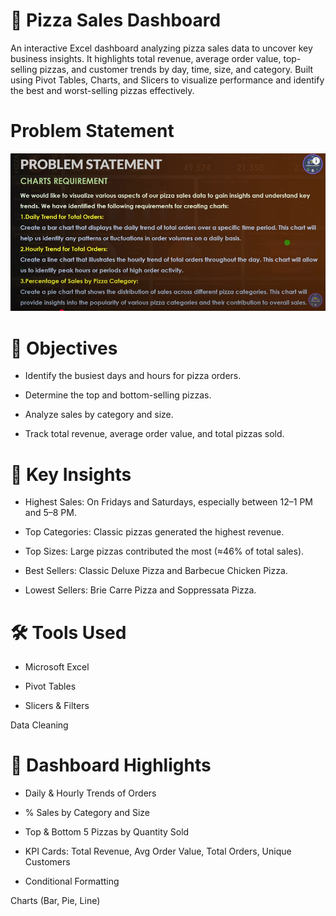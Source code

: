 # 🍕 Pizza Sales Dashboard

An interactive Excel dashboard analyzing pizza sales data to uncover key business insights.
It highlights total revenue, average order value, top-selling pizzas, and customer trends by day, time, size, and category.
Built using Pivot Tables, Charts, and Slicers to visualize performance and identify the best and worst-selling pizzas effectively.

# Problem Statement
![Problem1](Problem%20Statement%202.png)
# 🎯 Objectives

- Identify the busiest days and hours for pizza orders.

- Determine the top and bottom-selling pizzas.

- Analyze sales by category and size.

- Track total revenue, average order value, and total pizzas sold.

# 🧠 Key Insights

- Highest Sales: On Fridays and Saturdays, especially between 12–1 PM and 5–8 PM.

- Top Categories: Classic pizzas generated the highest revenue.

- Top Sizes: Large pizzas contributed the most (≈46% of total sales).

- Best Sellers: Classic Deluxe Pizza and Barbecue Chicken Pizza.

- Lowest Sellers: Brie Carre Pizza and Soppressata Pizza.

# 🛠️ Tools Used

- Microsoft Excel

- Pivot Tables

- Slicers & Filters

Data Cleaning
# 📁 Dashboard Highlights

- Daily & Hourly Trends of Orders

- % Sales by Category and Size

- Top & Bottom 5 Pizzas by Quantity Sold

- KPI Cards: Total Revenue, Avg Order Value, Total Orders, Unique Customers
  
- Conditional Formatting

Charts (Bar, Pie, Line)
